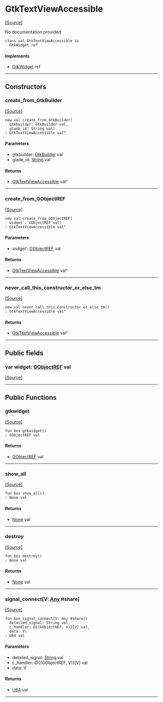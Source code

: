# GtkTextViewAccessible
<span class="source-link">[[Source]](src/gtk3/GtkTextViewAccessible.md#L6)</span>

No documentation provided


```pony
class val GtkTextViewAccessible is
  GtkWidget ref
```

#### Implements

* [GtkWidget](gtk3-GtkWidget.md) ref

---

## Constructors

### create_from_GtkBuilder
<span class="source-link">[[Source]](src/gtk3/GtkTextViewAccessible.md#L14)</span>


```pony
new val create_from_GtkBuilder(
  gtkbuilder: GtkBuilder val,
  glade_id: String val)
: GtkTextViewAccessible val^
```
#### Parameters

*   gtkbuilder: [GtkBuilder](gtk3-GtkBuilder.md) val
*   glade_id: [String](builtin-String.md) val

#### Returns

* [GtkTextViewAccessible](gtk3-GtkTextViewAccessible.md) val^

---

### create_from_GObjectREF
<span class="source-link">[[Source]](src/gtk3/GtkTextViewAccessible.md#L17)</span>


```pony
new val create_from_GObjectREF(
  widget': GObjectREF val)
: GtkTextViewAccessible val^
```
#### Parameters

*   widget': [GObjectREF](gtk3-..-gobject-GObjectREF.md) val

#### Returns

* [GtkTextViewAccessible](gtk3-GtkTextViewAccessible.md) val^

---

### never_call_this_constructor_or_else_tm
<span class="source-link">[[Source]](src/gtk3/GtkTextViewAccessible.md#L20)</span>


```pony
new val never_call_this_constructor_or_else_tm()
: GtkTextViewAccessible val^
```

#### Returns

* [GtkTextViewAccessible](gtk3-GtkTextViewAccessible.md) val^

---

## Public fields

### var widget: [GObjectREF](gtk3-..-gobject-GObjectREF.md) val
<span class="source-link">[[Source]](src/gtk3/GtkTextViewAccessible.md#L10)</span>



---

## Public Functions

### gtkwidget
<span class="source-link">[[Source]](src/gtk3/GtkTextViewAccessible.md#L12)</span>


```pony
fun box gtkwidget()
: GObjectREF val
```

#### Returns

* [GObjectREF](gtk3-..-gobject-GObjectREF.md) val

---

### show_all
<span class="source-link">[[Source]](src/gtk3/GtkWidget.md#L4)</span>


```pony
fun box show_all()
: None val
```

#### Returns

* [None](builtin-None.md) val

---

### destroy
<span class="source-link">[[Source]](src/gtk3/GtkWidget.md#L7)</span>


```pony
fun box destroy()
: None val
```

#### Returns

* [None](builtin-None.md) val

---

### signal_connect\[V: [Any](builtin-Any.md) #share\]
<span class="source-link">[[Source]](src/gtk3/GtkWidget.md#L10)</span>


```pony
fun box signal_connect[V: Any #share](
  detailed_signal: String val,
  c_handler: @{(GObjectREF, V)}[V] val,
  data: V)
: U64 val
```
#### Parameters

*   detailed_signal: [String](builtin-String.md) val
*   c_handler: @{(GObjectREF, V)}[V] val
*   data: V

#### Returns

* [U64](builtin-U64.md) val

---

